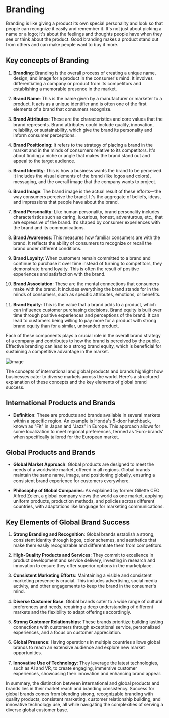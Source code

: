# Branding
Branding is like giving a product its own special personality and look so that people can recognize it easily and remember it. It's not just about picking a name or a logo; it's about the feelings and thoughts people have when they see or think about the product. Good branding makes a product stand out from others and can make people want to buy it more.

## Key concepts of Branding

1. **Branding**: Branding is the overall process of creating a unique name, design, and image for a product in the consumer's mind. It involves differentiating a company or product from its competitors and establishing a memorable presence in the market.

2. **Brand Name**: This is the name given by a manufacturer or marketer to a product. It acts as a unique identifier and is often one of the first elements of a brand that consumers recognize.

3. **Brand Attributes**: These are the characteristics and core values that the brand represents. Brand attributes could include quality, innovation, reliability, or sustainability, which give the brand its personality and inform consumer perceptions.

4. **Brand Positioning**: It refers to the strategy of placing a brand in the market and in the minds of consumers relative to its competitors. It's about finding a niche or angle that makes the brand stand out and appeal to the target audience.

5. **Brand Identity**: This is how a business wants the brand to be perceived. It includes the visual elements of the brand (like logos and colors), messaging, and the overall image that the company wants to project.

6. **Brand Image**: The brand image is the actual result of these efforts—the way consumers perceive the brand. It's the aggregate of beliefs, ideas, and impressions that people have about the brand.

7. **Brand Personality**: Like human personality, brand personality includes characteristics such as caring, luxurious, honest, adventurous, etc., that are expressive of the brand. It’s shaped by consumer experiences with the brand and its communications.

8. **Brand Awareness**: This measures how familiar consumers are with the brand. It reflects the ability of consumers to recognize or recall the brand under different conditions.

9. **Brand Loyalty**: When customers remain committed to a brand and continue to purchase it over time instead of turning to competitors, they demonstrate brand loyalty. This is often the result of positive experiences and satisfaction with the brand.

10. **Brand Association**: These are the mental connections that consumers make with the brand. It includes everything the brand stands for in the minds of consumers, such as specific attributes, emotions, or benefits.

11. **Brand Equity**: This is the value that a brand adds to a product, which can influence customer purchasing decisions. Brand equity is built over time through positive experiences and perceptions of the brand. It can lead to customers being willing to pay more for a product with strong brand equity than for a similar, unbranded product.

Each of these components plays a crucial role in the overall brand strategy of a company and contributes to how the brand is perceived by the public. Effective branding can lead to a strong brand equity, which is beneficial for sustaining a competitive advantage in the market.

![image](https://github.com/Collegehive/Notes/assets/159722383/95cc8b21-0bdd-4198-9207-03dde230ed6a)



The concepts of international and global products and brands highlight how businesses cater to diverse markets across the world. Here's a structured explanation of these concepts and the key elements of global brand success.
 
## International Products and Brands

- **Definition**: These are products and brands available in several markets within a specific region. An example is Honda's 5-door hatchback, known as "Fit" in Japan and "Jazz" in Europe. This approach allows for some localization to meet regional preferences, termed as ‘Euro-brands’ when specifically tailored for the European market.

## Global Products and Brands

- **Global Market Approach**: Global products are designed to meet the needs of a worldwide market, offered in all regions. Global brands maintain the same name, image, and positioning globally, ensuring a consistent brand experience for customers everywhere.

- **Philosophy of Global Companies**: As explained by former Gillette CEO Alfred Zeien, a global company views the world as one market, applying uniform products, production methods, and policies across different countries, with adaptations like language for marketing communications.

## Key Elements of Global Brand Success

1. **Strong Branding and Recognition**: Global brands establish a strong, consistent identity through logos, color schemes, and aesthetics that make them easily recognizable and differentiate them from competitors.

2. **High-Quality Products and Services**: They commit to excellence in product development and service delivery, investing in research and innovation to ensure they offer superior options in the marketplace.

3. **Consistent Marketing Efforts**: Maintaining a visible and consistent marketing presence is crucial. This includes advertising, social media activity, and other engagements to keep the brand in the consumer's mind.

4. **Diverse Customer Base**: Global brands cater to a wide range of cultural preferences and needs, requiring a deep understanding of different markets and the flexibility to adapt offerings accordingly.

5. **Strong Customer Relationships**: These brands prioritize building lasting connections with customers through exceptional service, personalized experiences, and a focus on customer appreciation.

6. **Global Presence**: Having operations in multiple countries allows global brands to reach an extensive audience and explore new market opportunities.

7. **Innovative Use of Technology**: They leverage the latest technologies, such as AI and VR, to create engaging, immersive customer experiences, showcasing their innovation and enhancing brand appeal.

In summary, the distinction between international and global products and brands lies in their market reach and branding consistency. Success for global brands comes from blending strong, recognizable branding with quality products, consistent marketing, customer relationship building, and innovative technology use, all while navigating the complexities of serving a diverse global customer base.
